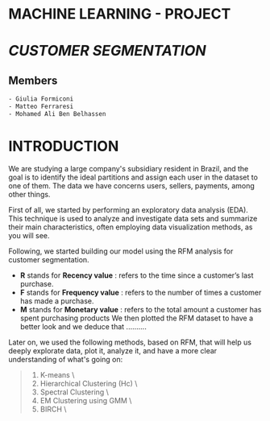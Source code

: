 # MACHINE LEARNING - PROJECT
#   *CUSTOMER SEGMENTATION*

## Members
```bash
- Giulia Formiconi
- Matteo Ferraresi
- Mohamed Ali Ben Belhassen
```

# INTRODUCTION

We are studying a large company's subsidiary resident in Brazil, and the goal is to identify the ideal partitions and assign each user in the dataset to one of them. The data we have concerns users, sellers, payments, among other things. 

First of all, we started by performing an exploratory data analysis (EDA). This technique is used to analyze and investigate data sets and summarize their main characteristics, often employing data visualization methods, as you will see.

Following, we started building our model using the RFM analysis for customer segmentation.
- **R** stands for **Recency value** : refers to the time since a customer’s last purchase.
- **F** stands for **Frequency value** :  refers to the number of times a customer has made a purchase.
- **M** stands for **Monetary value** : refers to the total amount a customer has spent purchasing products
We then plotted the RFM dataset to have a better look and we deduce that ..........

Later on, we used the following methods, based on RFM, that will help us deeply explorate data, plot it, analyze it, and have a more clear understanding of what's going on:
> 1. K-means \
> 2. Hierarchical Clustering (Hc) \ 
> 3. Spectral Clustering \
> 4. EM Clustering using GMM \
> 5. BIRCH \

